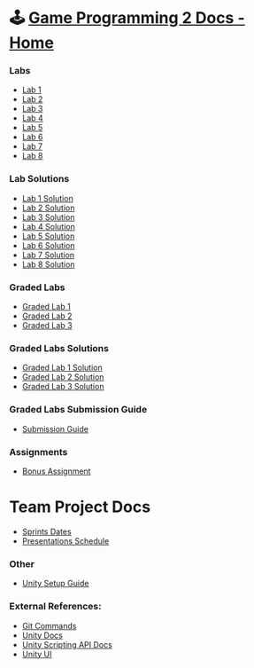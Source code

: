 <html>
<head>
    <link rel="shortcut icon" type="image/x-icon" href="favicon.ico?">
</head>
</html>

# 🕹️ [Game Programming 2 Docs - Home](https://abdullahzen.github.io/game-programming-docs/)

### Labs
* [Lab 1](./labs/lab_1.md)
* [Lab 2](./labs/lab_2.md)
* [Lab 3](./labs/lab_3.md)
* [Lab 4](./labs/lab_4.md)
* [Lab 5](./labs/lab_5.md)
* [Lab 6](./labs/lab_6.md)
* [Lab 7](./labs/lab_7.md)
* [Lab 8](./labs/lab_8.md)


### Lab Solutions
* [Lab 1 Solution](https://github.com/abdullahzen/game-programming-solutions/tree/main/Lab_1_Solution)
* [Lab 2 Solution](https://github.com/abdullahzen/game-programming-solutions/tree/main/Lab_2_Solution)
* [Lab 3 Solution](https://github.com/abdullahzen/game-programming-solutions/tree/main/Lab_3_Solution)
* [Lab 4 Solution](https://github.com/abdullahzen/game-programming-solutions/tree/main/Lab_4_Solution)
* [Lab 5 Solution](https://github.com/abdullahzen/game-programming-solutions/tree/main/Lab_5_Solution)
* [Lab 6 Solution](https://github.com/abdullahzen/game-programming-solutions/tree/main/Lab_6_Solution)
* [Lab 7 Solution](https://github.com/abdullahzen/game-programming-solutions/tree/main/Lab_7_Solution)
* [Lab 8 Solution](https://github.com/abdullahzen/game-programming-solutions/tree/main/Lab_8_Solution)


### Graded Labs
* [Graded Lab 1](./graded_labs/graded_lab_1.md)
* [Graded Lab 2](./graded_labs/graded_lab_2.md)
* [Graded Lab 3](./graded_labs/graded_lab_3.md)

### Graded Labs Solutions
* [Graded Lab 1 Solution](https://github.com/abdullahzen/game-programming-solutions/tree/main/Graded_Lab_1_Solution)
* [Graded Lab 2 Solution](https://github.com/abdullahzen/game-programming-solutions/tree/main/Graded_Lab_2_Solution)
* [Graded Lab 3 Solution](https://github.com/abdullahzen/game-programming-solutions/tree/main/Graded_Lab_3_Solution)

### Graded Labs Submission Guide
* [Submission Guide](./graded_labs/submission_guide.md)

### Assignments
* [Bonus Assignment](./assignments/assignment.md)

# Team Project Docs
* [Sprints Dates](./project/sprint_dates.md)
* [Presentations Schedule](./project/presentations.md)

### Other
* [Unity Setup Guide](./unity_install.md)

### External References:
* [Git Commands](https://git-scm.com/docs/git)
* [Unity Docs](https://docs.unity3d.com/2021.3/Documentation/Manual/index.html)
* [Unity Scripting API Docs](https://docs.unity3d.com/2021.3/Documentation/ScriptReference/index.html)
* [Unity UI](https://docs.unity3d.com/Packages/com.unity.ugui@1.0/manual/index.html)

